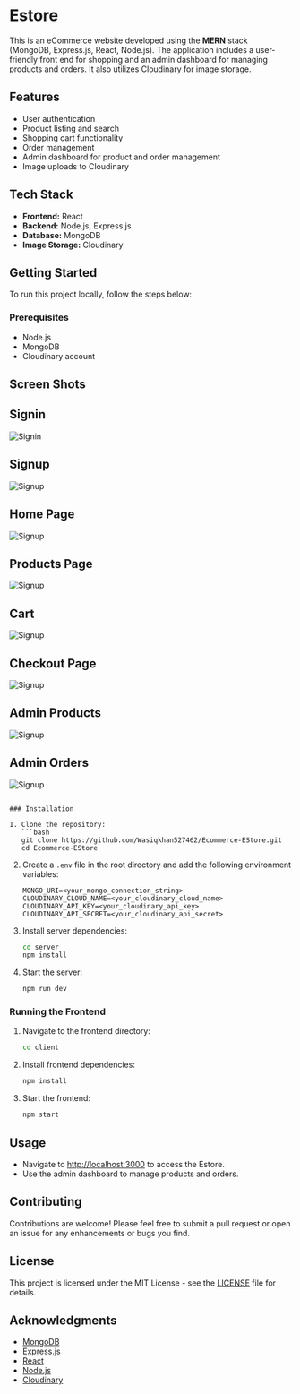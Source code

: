 # Estore

This is an eCommerce website developed using the **MERN** stack (MongoDB, Express.js, React, Node.js). The application includes a user-friendly front end for shopping and an admin dashboard for managing products and orders. It also utilizes Cloudinary for image storage.

## Features

- User authentication
- Product listing and search
- Shopping cart functionality
- Order management
- Admin dashboard for product and order management
- Image uploads to Cloudinary

## Tech Stack

- **Frontend:** React
- **Backend:** Node.js, Express.js
- **Database:** MongoDB
- **Image Storage:** Cloudinary

## Getting Started

To run this project locally, follow the steps below:

### Prerequisites

- Node.js
- MongoDB
- Cloudinary account


## Screen Shots

## Signin
![Signin](https://github.com/Wasiqkhan527462/Ecommerce-EStore/blob/377f040cbeb410c8e4ecfd6943e096bc7e94b549/Signin.png)

## Signup
![Signup](https://github.com/Wasiqkhan527462/Ecommerce-EStore/blob/377f040cbeb410c8e4ecfd6943e096bc7e94b549/Signup.png)

## Home Page
![Signup](https://github.com/Wasiqkhan527462/Ecommerce-EStore/blob/377f040cbeb410c8e4ecfd6943e096bc7e94b549/Home.png)

## Products Page
![Signup](https://github.com/Wasiqkhan527462/Ecommerce-EStore/blob/377f040cbeb410c8e4ecfd6943e096bc7e94b549/Products.png)

## Cart
![Signup](https://github.com/Wasiqkhan527462/Ecommerce-EStore/blob/377f040cbeb410c8e4ecfd6943e096bc7e94b549/Signup.png)

## Checkout Page
![Signup](https://github.com/Wasiqkhan527462/Ecommerce-EStore/blob/377f040cbeb410c8e4ecfd6943e096bc7e94b549/Checkout.png)

## Admin Products
![Signup](https://github.com/Wasiqkhan527462/Ecommerce-EStore/blob/377f040cbeb410c8e4ecfd6943e096bc7e94b549/Admin%20Product.png)

## Admin Orders
![Signup](https://github.com/Wasiqkhan527462/Ecommerce-EStore/blob/377f040cbeb410c8e4ecfd6943e096bc7e94b549/Admin%20Order.png)
```

### Installation

1. Clone the repository:
   ```bash
   git clone https://github.com/Wasiqkhan527462/Ecommerce-EStore.git
   cd Ecommerce-EStore
   ```

2. Create a `.env` file in the root directory and add the following environment variables:
   ```plaintext
   MONGO_URI=<your_mongo_connection_string>
   CLOUDINARY_CLOUD_NAME=<your_cloudinary_cloud_name>
   CLOUDINARY_API_KEY=<your_cloudinary_api_key>
   CLOUDINARY_API_SECRET=<your_cloudinary_api_secret>
   ```
   

3. Install server dependencies:
   ```bash
   cd server
   npm install
   ```

4. Start the server:
   ```bash
   npm run dev
   ```

### Running the Frontend

1. Navigate to the frontend directory:
   ```bash
   cd client
   ```

2. Install frontend dependencies:
   ```bash
   npm install
   ```

3. Start the frontend:
   ```bash
   npm start
   ```

## Usage

- Navigate to [http://localhost:3000](http://localhost:3000) to access the Estore.
- Use the admin dashboard to manage products and orders.

## Contributing

Contributions are welcome! Please feel free to submit a pull request or open an issue for any enhancements or bugs you find.

## License

This project is licensed under the MIT License - see the [LICENSE](LICENSE) file for details.

## Acknowledgments

- [MongoDB](https://www.mongodb.com/)
- [Express.js](https://expressjs.com/)
- [React](https://reactjs.org/)
- [Node.js](https://nodejs.org/)
- [Cloudinary](https://cloudinary.com/)
```
